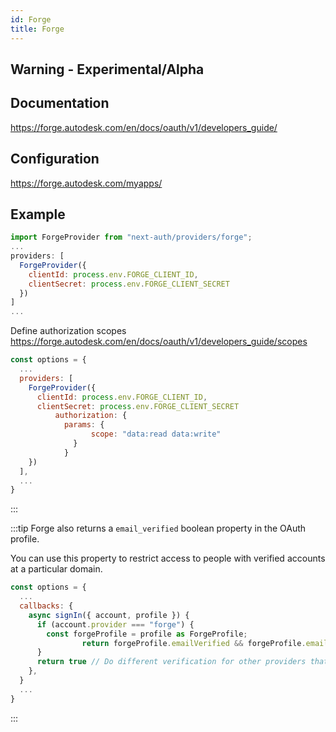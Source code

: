 ```yaml
---
id: Forge
title: Forge
---
```


## Warning - Experimental/Alpha

## Documentation

https://forge.autodesk.com/en/docs/oauth/v1/developers_guide/

## Configuration

https://forge.autodesk.com/myapps/

## Example

```js
import ForgeProvider from "next-auth/providers/forge";
...
providers: [
  ForgeProvider({
    clientId: process.env.FORGE_CLIENT_ID,
    clientSecret: process.env.FORGE_CLIENT_SECRET
  })
]
...
```

Define authorization scopes https://forge.autodesk.com/en/docs/oauth/v1/developers_guide/scopes

```js
const options = {
  ...
  providers: [
    ForgeProvider({
      clientId: process.env.FORGE_CLIENT_ID,
      clientSecret: process.env.FORGE_CLIENT_SECRET
		  authorization: {
		    params: {
				  scope: "data:read data:write" 
			  }
			}
    })
  ],
  ...
}
```

:::

:::tip
Forge also returns a `email_verified` boolean property in the OAuth profile.

You can use this property to restrict access to people with verified accounts at a particular domain.

```js
const options = {
  ...
  callbacks: {
    async signIn({ account, profile }) {
      if (account.provider === "forge") {
        const forgeProfile = profile as ForgeProfile;
				return forgeProfile.emailVerified && forgeProfile.emailId.endsWith("@example.com");
      }
      return true // Do different verification for other providers that don't have `email_verified`
    },
  }
  ...
}
```

:::

